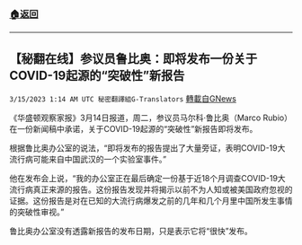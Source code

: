 ###  [:house:返回](README.md)
---


## 【秘翻在线】参议员鲁比奥：即将发布一份关于COVID-19起源的“突破性”新报告
`3/15/2023 1:14 AM UTC 秘密翻譯組G-Translators` [轉載自GNews](https://gnews.org/articles/1014603)

《华盛顿观察家报》3月14日报道，周二，参议员马尔科·鲁比奥（Marco Rubio）在一份新闻稿中承诺，关于COVID-19起源的“突破性”新报告即将发布。

根据鲁比奥办公室的说法，“即将发布的报告提出了大量旁证，表明COVID-19大流行病可能来自中国武汉的一个实验室事件。”

他在发布会上说，“我的办公室正在最后确定一份基于近18个月调查COVID-19大流行病真正来源的报告。这份报告发现并将揭示以前不为人知或被美国政府忽视的证据。这份报告是对在已知的大流行病爆发之前的几年和几个月里中国所发生事情的突破性审视。”

鲁比奥办公室没有透露新报告的发布日期，只是表示它将“很快”发布。
